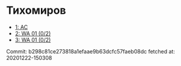# Тихомиров
- [1: AC](1.md)
- [2: WA 01 (0/2)](2.md)
- [3: WA 01 (0/2)](3.md)

Commit: b298c81ce273818a1efaae9b63dcfc57faeb08dc
 fetched at: 20201222-150308
